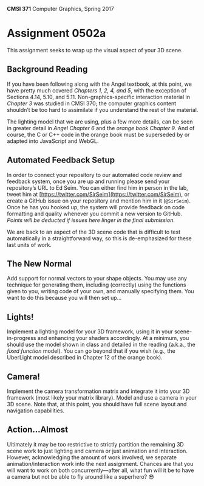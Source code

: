 **CMSI 371** Computer Graphics, Spring 2017

# Assignment 0502a
This assignment seeks to wrap up the visual aspect of your 3D scene.

## Background Reading
If you have been following along with the Angel textbook, at this point, we have pretty much covered *Chapters 1, 2, 4, and 5*, with the exception of Sections 4.14, 5.10, and 5.11. Non-graphics-specific interaction material in *Chapter 3* was studied in CMSI 370; the computer graphics content shouldn’t be too hard to assimilate if you understand the rest of the material.

The lighting model that we are using, plus a few more details, can be seen in greater detail in *Angel Chapter 6* and the *orange book Chapter 9*. And of course, the C or C++ code in the orange book must be superseded by or adapted into JavaScript and WebGL.

## Automated Feedback Setup
In order to connect your repository to our automated code review and feedback system, once you are up and running please send your repository’s URL to Ed Seim. You can either find him in person in the lab, tweet him at [https://twitter.com/SirSeim](https://twitter.com/SirSeim), or create a GitHub issue on your repository and mention him in it (`@SirSeim`). Once he has you hooked up, the system will provide feedback on code formatting and quality whenever you commit a new version to GitHub. _Points will be deducted if issues here linger in the final submission._

We are back to an aspect of the 3D scene code that is difficult to test automatically in a straightforward way, so this is de-emphasized for these last units of work.

## The New Normal
Add support for normal vectors to your shape objects. You may use any technique for generating them, including (correctly) using the functions given to you, writing code of your own, and manually specifying them. You want to do this because you will then set up...

## Lights!
Implement a lighting model for your 3D framework, using it in your scene-in-progress and enhancing your shaders accordingly. At a minimum, you should use the model shown in class and detailed in the reading (a.k.a., the _fixed function_ model). You can go beyond that if you wish (e.g., the UberLight model described in Chapter 12 of the orange book).

## Camera!
Implement the camera transformation matrix and integrate it into your 3D framework (most likely your matrix library). Model and use a camera in your 3D scene. Note that, at this point, you should have full scene layout and navigation capabilities.

## Action...Almost
Ultimately it may be too restrictive to strictly partition the remaining 3D scene work to just lighting and camera or just animation and interaction. However, acknowledging the amount of work involved, we separate animation/interaction work into the next assignment. Chances are that you will want to work on both concurrently—after all, what fun will it be to have a camera but not be able to fly around like a superhero? 😎
